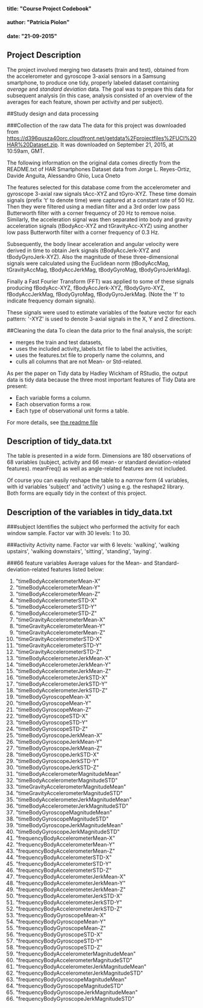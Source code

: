 #### title: "Course Project Codebook"
#### author: "Patricia Piolon"
#### date: "21-09-2015"


## Project Description
The project involved merging two datasets (train and test), obtained from the accelerometer and gyroscope 3-axial sensors in a Samsung smartphone, to produce one tidy, properly labeled dataset containing *average* and *standard deviation* data. The goal was to prepare this data for subsequent analysis (in this case, analysis consisted of an overview of the averages for each feature, shown per activity and per subject).

##Study design and data processing

###Collection of the raw data
The data for this project was downloaded from https://d396qusza40orc.cloudfront.net/getdata%2Fprojectfiles%2FUCI%20HAR%20Dataset.zip. It was downloaded on September 21, 2015, at 10:59am, GMT.

The following information on the original data comes directly from the README.txt of HAR Smartphones Dataset data from Jorge L. Reyes-Ortiz, Davide Anguita, Alessandro Ghio, Luca Oneto

The features selected for this database come from the accelerometer and gyroscope 3-axial raw signals tAcc-XYZ and tGyro-XYZ. These time domain signals (prefix 't' to denote time) were captured at a constant rate of 50 Hz. Then they were filtered using a median filter and a 3rd order low pass Butterworth filter with a corner frequency of 20 Hz to remove noise. Similarly, the acceleration signal was then separated into body and gravity acceleration signals (tBodyAcc-XYZ and tGravityAcc-XYZ) using another low pass Butterworth filter with a corner frequency of 0.3 Hz.

Subsequently, the body linear acceleration and angular velocity were derived in time to obtain Jerk signals (tBodyAccJerk-XYZ and tBodyGyroJerk-XYZ). Also the magnitude of these three-dimensional signals were calculated using the Euclidean norm (tBodyAccMag, tGravityAccMag, tBodyAccJerkMag, tBodyGyroMag, tBodyGyroJerkMag).

Finally a Fast Fourier Transform (FFT) was applied to some of these signals producing fBodyAcc-XYZ, fBodyAccJerk-XYZ, fBodyGyro-XYZ, fBodyAccJerkMag, fBodyGyroMag, fBodyGyroJerkMag. (Note the 'f' to indicate frequency domain signals).

These signals were used to estimate variables of the feature vector for each pattern:
'-XYZ' is used to denote 3-axial signals in the X, Y and Z directions.

##Cleaning the data
To clean the data prior to the final analysis, the script: 
- merges the train and test datasets, 
- uses the included activity_labels.txt file to label the activities,
- uses the features.txt file to properly name the columns, and
- culls all columns that are not Mean- or Std-related. 

As per the paper on Tidy data by Hadley Wickham of RStudio, the output data is tidy data because the three most important features of Tidy Data are present:

- Each variable forms a column.
- Each observation forms a row.
- Each type of observational unit forms a table.

For more details, see [the readme file](README.md)

## Description of tidy_data.txt

The table is presented in a *wide* form. Dimensions are 180 observations of 68 variables (subject, activity and 66 mean- or standard deviation-related features). meanFreq() as well as angle-related features are not included.

Of course you can easily reshape the table to a *narrow* form (4 variables, with id variables 'subject' and 'activity') using e.g. the reshape2 library. Both forms are equally tidy in the context of this project.

## Description of the variables in tidy_data.txt

###subject
Identifies the subject who performed the activity for each window sample.
Factor var with 30 levels: 1 to 30.

###activity
Activity name.
Factor var with 6 levels: 'walking', 'walking upstairs', 'walking downstairs', 'sitting', 'standing', 'laying'.

###66 feature variables
Average values for the Mean- and Standard-deviation-related features listed below:

1. "timeBodyAccelerometerMean-X"
2. "timeBodyAccelerometerMean-Y"
3. "timeBodyAccelerometerMean-Z"
4. "timeBodyAccelerometerSTD-X"
5. "timeBodyAccelerometerSTD-Y"
6. "timeBodyAccelerometerSTD-Z"
7. "timeGravityAccelerometerMean-X"
8. "timeGravityAccelerometerMean-Y"
9. "timeGravityAccelerometerMean-Z"
10. "timeGravityAccelerometerSTD-X"
11. "timeGravityAccelerometerSTD-Y"
12. "timeGravityAccelerometerSTD-Z"
13. "timeBodyAccelerometerJerkMean-X"
14. "timeBodyAccelerometerJerkMean-Y"
15. "timeBodyAccelerometerJerkMean-Z"
16. "timeBodyAccelerometerJerkSTD-X"
17. "timeBodyAccelerometerJerkSTD-Y"
18. "timeBodyAccelerometerJerkSTD-Z"
19. "timeBodyGyroscopeMean-X"
20. "timeBodyGyroscopeMean-Y"
21. "timeBodyGyroscopeMean-Z"
22. "timeBodyGyroscopeSTD-X"
23. "timeBodyGyroscopeSTD-Y"
24. "timeBodyGyroscopeSTD-Z"
25. "timeBodyGyroscopeJerkMean-X"
26. "timeBodyGyroscopeJerkMean-Y"
27. "timeBodyGyroscopeJerkMean-Z"
28. "timeBodyGyroscopeJerkSTD-X"
29. "timeBodyGyroscopeJerkSTD-Y"
30. "timeBodyGyroscopeJerkSTD-Z"
31. "timeBodyAccelerometerMagnitudeMean"
32. "timeBodyAccelerometerMagnitudeSTD"
33. "timeGravityAccelerometerMagnitudeMean"
34. "timeGravityAccelerometerMagnitudeSTD"
35. "timeBodyAccelerometerJerkMagnitudeMean"
36. "timeBodyAccelerometerJerkMagnitudeSTD"
37. "timeBodyGyroscopeMagnitudeMean"
38. "timeBodyGyroscopeMagnitudeSTD"
39. "timeBodyGyroscopeJerkMagnitudeMean"
40. "timeBodyGyroscopeJerkMagnitudeSTD"
41. "frequencyBodyAccelerometerMean-X"
42. "frequencyBodyAccelerometerMean-Y"
43. "frequencyBodyAccelerometerMean-Z"
44. "frequencyBodyAccelerometerSTD-X"
45. "frequencyBodyAccelerometerSTD-Y"
46. "frequencyBodyAccelerometerSTD-Z"
47. "frequencyBodyAccelerometerJerkMean-X"
48. "frequencyBodyAccelerometerJerkMean-Y"
49. "frequencyBodyAccelerometerJerkMean-Z"
50. "frequencyBodyAccelerometerJerkSTD-X"
51. "frequencyBodyAccelerometerJerkSTD-Y"
52. "frequencyBodyAccelerometerJerkSTD-Z"
53. "frequencyBodyGyroscopeMean-X"
54. "frequencyBodyGyroscopeMean-Y"
55. "frequencyBodyGyroscopeMean-Z"
56. "frequencyBodyGyroscopeSTD-X"
57. "frequencyBodyGyroscopeSTD-Y"
58. "frequencyBodyGyroscopeSTD-Z"
59. "frequencyBodyAccelerometerMagnitudeMean"
60. "frequencyBodyAccelerometerMagnitudeSTD"
61. "frequencyBodyAccelerometerJerkMagnitudeMean"
62. "frequencyBodyAccelerometerJerkMagnitudeSTD"
63. "frequencyBodyGyroscopeMagnitudeMean"
64. "frequencyBodyGyroscopeMagnitudeSTD"
65. "frequencyBodyGyroscopeJerkMagnitudeMean"
66. "frequencyBodyGyroscopeJerkMagnitudeSTD"
